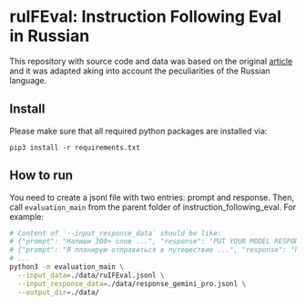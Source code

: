 # ruIFEval: Instruction Following Eval in Russian

This repository with source code and data was based on the original [article](arxiv.org/abs/2311.07911) and it was adapted aking into account the peculiarities of the Russian language.

## Install

Please make sure that all required python packages are installed via:

```
pip3 install -r requirements.txt
```

## How to run

You need to create a jsonl file with two entries: prompt and response.
Then, call `evaluation_main` from the parent folder of
instruction_following_eval. For example:

```bash
# Content of `--input_response_data` should be like:
# {"prompt": "Напиши 300+ слов ...", "response": "PUT YOUR MODEL RESPONSE HERE"}
# {"prompt": "Я планирую отправиться в путешествие ...", "response": "PUT YOUR MODEL RESPONSE HERE"}
# ...
python3 -m evaluation_main \
  --input_data=./data/ruIFEval.jsonl \
  --input_response_data=./data/response_gemini_pro.jsonl \
  --output_dir=./data/
```